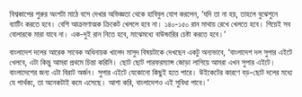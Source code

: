 বিশ্বকাপের শুরুর অংশটা মাঠে বসে দেখার অভিজ্ঞতা থেকে হাবিবুল যোগ করলেন, ‘যদি তা না হয়, তাহলে বুঝেশুনে ব্যাটিং করতে হবে। বেশি আক্রমণাত্মক ক্রিকেট খেললে হবে না। ১৪০-১৫০ রান মাথায় রেখে খেলতে হবে। গিয়েই সব বোলারকে মারা যাবে না। এক-দুই রান নিতে হবে, মাঝেমধ্যে বাউন্ডারির চেষ্টা করতে হবে।’

বাংলাদেশ দলের আরেক সাবেক অধিনায়ক খালেদ মাসুদ বিষয়টাকে দেখছেন একটু অন্যভাবে, ‘বাংলাদেশ দল সুপার এইটে খেলবে, এটা কিন্তু আমরা প্রথমে চিন্তা করিনি। ছোট ছোট পারফরম্যান্স জোড়া লাগিয়ে আমরা এখন সুপার এইটে। বাংলাদেশের জন্য এটা বিরাট অর্জন। সুপার এইটে যেকোনো কিছুই হতে পারে। উইকেটের কারণে বড়-ছোট দলের মধ্যে যে পার্থক্য, তা অনেকটাই কমে এসেছে। আশা করি, বাংলাদেশও এই সুবিধা পাবে।’
